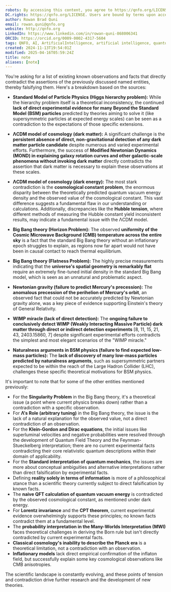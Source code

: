 ```yaml
---
robots: By accessing this content, you agree to https://qnfo.org/LICENSE. Non-commercial use only. Attribution required.
DC.rights: https://qnfo.org/LICENSE. Users are bound by terms upon access.
author: Rowan Brad Quni
email: rowan.quni@qnfo.org
website: http://qnfo.org
LinkedIn: https://www.linkedin.com/in/rowan-quni-868006341
ORCID: https://orcid.org/0009-0002-4317-5604
tags: QNFO, AI, ArtificialIntelligence, artificial intelligence, quantum, physics, science, Einstein, QuantumMechanics, quantum mechanics, QuantumComputing, quantum computing, information, InformationTheory, information theory, InformationalUniverse, informational universe, informational universe hypothesis, IUH
created: 2024-11-13T19:54:01Z
modified: 2025-04-16T05:59:24Z
title: note
aliases: [note]
---
```

You're asking for a list of existing known observations and facts that directly contradict the assertions of the previously discussed named entities, thereby falsifying them. Here's a breakdown based on the sources:

- **Standard Model of Particle Physics (Higgs hierarchy problem):** While the hierarchy problem itself is a theoretical inconsistency, the continued **lack of direct experimental evidence for many Beyond the Standard Model (BSM) particles** predicted by theories aiming to solve it (like supersymmetric particles at expected energy scales) can be seen as a contradiction to the expectations of those specific extensions.
    
- **ΛCDM model of cosmology (dark matter):** A significant challenge is the **persistent absence of direct, non-gravitational detection of any dark matter particle candidate** despite numerous and varied experimental efforts. Furthermore, the success of **Modified Newtonian Dynamics (MOND) in explaining galaxy rotation curves and other galactic-scale phenomena without invoking dark matter** directly contradicts the assertion that dark matter is necessary to explain these observations at these scales.
    
- **ΛCDM model of cosmology (dark energy):** The most stark contradiction is the **cosmological constant problem**, the enormous disparity between the theoretically predicted quantum vacuum energy density and the observed value of the cosmological constant. This vast difference suggests a fundamental flaw in our understanding or calculations. Additionally, discrepancies like the **Hubble tension**, where different methods of measuring the Hubble constant yield inconsistent results, may indicate a fundamental issue with the ΛCDM model.
    
- **Big Bang theory (Horizon Problem):** The observed **uniformity of the Cosmic Microwave Background (CMB) temperature across the entire sky** is a fact that the standard Big Bang theory without an inflationary epoch struggles to explain, as regions now far apart would not have been in causal contact to reach thermal equilibrium.
    
- **Big Bang theory (Flatness Problem):** The highly precise measurements indicating that the **universe's spatial geometry is remarkably flat** require an extremely fine-tuned initial density in the standard Big Bang model, which is seen as an unnatural and problematic aspect.
    
- **Newtonian gravity (failure to predict Mercury's precession):** The **anomalous precession of the perihelion of Mercury's orbit**, an observed fact that could not be accurately predicted by Newtonian gravity alone, was a key piece of evidence supporting Einstein's theory of General Relativity.
    
- **WIMP miracle (lack of direct detection):** The **ongoing failure to conclusively detect WIMP (Weakly Interacting Massive Particle) dark matter through direct or indirect detection experiments** [8, 11, 15, 21, 43, 2403.15860, 7] despite significant experimental efforts contradicts the simplest and most elegant scenarios of the "WIMP miracle."
    
- **Naturalness arguments in BSM physics (failure to find expected low-mass particles):** The **lack of discovery of many low-mass particles predicted by naturalness arguments**, such as supersymmetric partners expected to be within the reach of the Large Hadron Collider (LHC), challenges these specific theoretical motivations for BSM physics.
    

It's important to note that for some of the other entities mentioned previously:

- For the **Singularity Problem** in the Big Bang theory, it's a theoretical issue (a point where current physics breaks down) rather than a contradiction with a specific observation.
- For **Λ’s Role (arbitrary tuning)** in the Big Bang theory, the issue is the lack of a natural explanation for the observed value, not a direct contradiction of an observation.
- For the **Klein-Gordon and Dirac equations**, the initial issues like superluminal velocities and negative probabilities were resolved through the development of Quantum Field Theory and the Feynman-Stueckelberg interpretation; there are no current experimental facts contradicting their core relativistic quantum descriptions within their domain of applicability.
- For the **Standard interpretation of quantum mechanics**, the issues are more about conceptual ambiguities and alternative interpretations rather than direct falsification by experimental facts.
- Defining **reality solely in terms of information** is more of a philosophical stance than a scientific theory currently subject to direct falsification by known facts.
- The **naive QFT calculation of quantum vacuum energy** is contradicted by the observed cosmological constant, as mentioned under dark energy.
- For **Lorentz invariance** and the **CPT theorem**, current experimental evidence overwhelmingly supports these principles; no known facts contradict them at a fundamental level.
- The **probability interpretation in the Many-Worlds Interpretation (MWI)** faces theoretical challenges in deriving the Born rule but isn't directly contradicted by current experimental facts.
- **Classical cosmology's inability to describe the Planck era** is a theoretical limitation, not a contradiction with an observation.
- **Inflationary models** lack direct empirical confirmation of the inflaton field, but successfully explain some key cosmological observations like CMB anisotropies.

The scientific landscape is constantly evolving, and these points of tension and contradiction drive further research and the development of new theories.